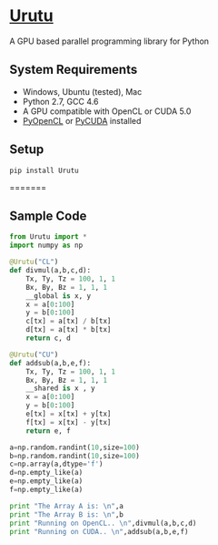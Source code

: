 [Urutu](http://urutu.github.io)
=======

A GPU based parallel programming library for Python

System Requirements
-------------------

  -  Windows, Ubuntu (tested), Mac
  -  Python 2.7, GCC 4.6
  -  A GPU compatible with OpenCL or CUDA 5.0
  -  [PyOpenCL](http://mathema.tician.de/software/pyopencl) or [PyCUDA](http://mathema.tician.de/software/pycuda) installed


Setup
------

```shell
pip install Urutu
```

=======

Sample Code
-----------

```python
from Urutu import *
import numpy as np

@Urutu("CL")
def divmul(a,b,c,d):
	Tx, Ty, Tz = 100, 1, 1
	Bx, By, Bz = 1, 1, 1
	__global is x, y
	x = a[0:100]
	y = b[0:100]
	c[tx] = a[tx] / b[tx]
	d[tx] = a[tx] * b[tx]
	return c, d

@Urutu("CU")
def addsub(a,b,e,f):
	Tx, Ty, Tz = 100, 1, 1
	Bx, By, Bz = 1, 1, 1
	__shared is x , y
	x = a[0:100]
	y = b[0:100]
	e[tx] = x[tx] + y[tx]
	f[tx] = x[tx] - y[tx]
	return e, f

a=np.random.randint(10,size=100)
b=np.random.randint(10,size=100)
c=np.array(a,dtype='f')
d=np.empty_like(a)
e=np.empty_like(a)
f=np.empty_like(a)

print "The Array A is: \n",a
print "The Array B is: \n",b
print "Running on OpenCL.. \n",divmul(a,b,c,d)
print "Running on CUDA.. \n",addsub(a,b,e,f)
```
